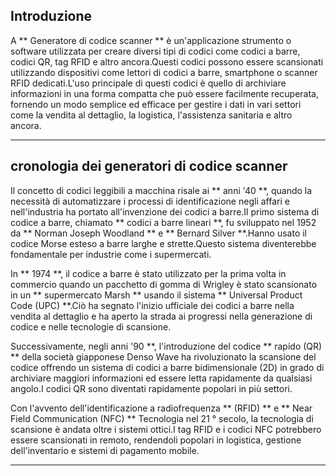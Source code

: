 ## Introduzione
A ** Generatore di codice scanner ** è un'applicazione strumento o software utilizzata per creare diversi tipi di codici come codici a barre, codici QR, tag RFID e altro ancora.Questi codici possono essere scansionati utilizzando dispositivi come lettori di codici a barre, smartphone o scanner RFID dedicati.L'uso principale di questi codici è quello di archiviare informazioni in una forma compatta che può essere facilmente recuperata, fornendo un modo semplice ed efficace per gestire i dati in vari settori come la vendita al dettaglio, la logistica, l'assistenza sanitaria e altro ancora.

---

## cronologia dei generatori di codice scanner

Il concetto di codici leggibili a macchina risale ai ** anni '40 **, quando la necessità di automatizzare i processi di identificazione negli affari e nell'industria ha portato all'invenzione dei codici a barre.Il primo sistema di codice a barre, chiamato ** codici a barre lineari **, fu sviluppato nel 1952 da ** Norman Joseph Woodland ** e ** Bernard Silver **.Hanno usato il codice Morse esteso a barre larghe e strette.Questo sistema diventerebbe fondamentale per industrie come i supermercati.

In ** 1974 **, il codice a barre è stato utilizzato per la prima volta in commercio quando un pacchetto di gomma di Wrigley è stato scansionato in un ** supermercato Marsh ** usando il sistema ** Universal Product Code (UPC) **.Ciò ha segnato l'inizio ufficiale dei codici a barre nella vendita al dettaglio e ha aperto la strada ai progressi nella generazione di codice e nelle tecnologie di scansione.

Successivamente, negli anni '90 **, l'introduzione del codice ** rapido (QR) ** della società giapponese Denso Wave ha rivoluzionato la scansione del codice offrendo un sistema di codici a barre bidimensionale (2D) in grado di archiviare maggiori informazioni ed essere letta rapidamente da qualsiasi angolo.I codici QR sono diventati rapidamente popolari in più settori.

Con l'avvento dell'identificazione a radiofrequenza ** (RFID) ** e ** Near Field Communication (NFC) ** Tecnologia nel 21 ° secolo, la tecnologia di scansione è andata oltre i sistemi ottici.I tag RFID e i codici NFC potrebbero essere scansionati in remoto, rendendoli popolari in logistica, gestione dell'inventario e sistemi di pagamento mobile.

---